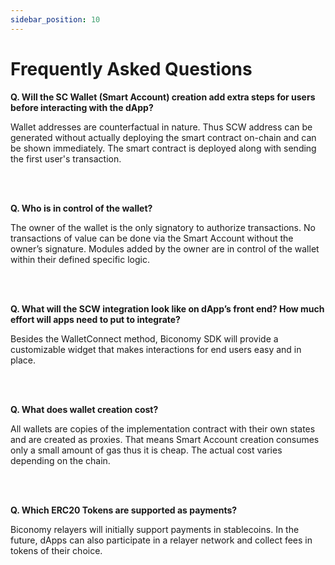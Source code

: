 ```yaml
---
sidebar_position: 10
---
```


# Frequently Asked Questions

**Q. Will the SC Wallet (Smart Account) creation add extra steps for users before interacting with the dApp?**

Wallet addresses are counterfactual in nature. Thus SCW address can be generated without actually deploying the smart contract on-chain and can be shown immediately. The smart contract is deployed along with sending the first user's transaction.

<br></br>

**Q. Who is in control of the wallet?**

The owner of the wallet is the only signatory to authorize transactions. No transactions of value can be done via the Smart Account without the owner’s signature. Modules added by the owner are in control of the wallet within their defined specific logic.

<br></br>

**Q. What will the SCW integration look like on dApp’s front end? How much effort will apps need to put to integrate?**

Besides the WalletConnect method, Biconomy SDK will provide a customizable widget that makes interactions for end users easy and in place.

<br></br>

**Q. What does wallet creation cost?**

All wallets are copies of the implementation contract with their own states and are created as proxies. That means Smart Account creation consumes only a small amount of gas thus it is cheap. The actual cost varies depending on the chain.

<br></br>

**Q. Which ERC20 Tokens are supported as payments?**

Biconomy relayers will initially support payments in stablecoins. In the future, dApps can also participate in a relayer network and collect fees in tokens of their choice.
